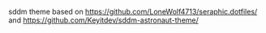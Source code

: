 sddm theme based on https://github.com/LoneWolf4713/seraphic.dotfiles/ and https://github.com/Keyitdev/sddm-astronaut-theme/
